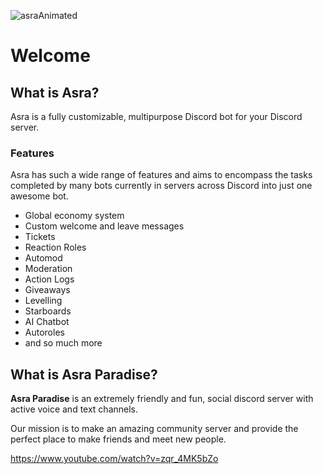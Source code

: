 ![asraAnimated](https://user-images.githubusercontent.com/89309480/131219941-d7247d07-8efd-4b07-b1be-6e40d8b4a5bd.gif)
# Welcome

## What is Asra?

Asra is a fully customizable, multipurpose Discord bot for your Discord server.

### Features
Asra has such a wide range of features and aims to encompass the tasks completed by many bots currently in servers across Discord into just one awesome bot.

- Global economy system
- Custom welcome and leave messages
- Tickets
- Reaction Roles
- Automod
- Moderation
- Action Logs
- Giveaways
- Levelling
- Starboards
- AI Chatbot
- Autoroles
- and so much more

## What is Asra Paradise?

**Asra Paradise** is an extremely friendly and fun, social discord server with active voice and text channels.

Our mission is to make an amazing community server and provide the perfect place to make friends and meet new people.

https://www.youtube.com/watch?v=zqr_4MK5bZo 
